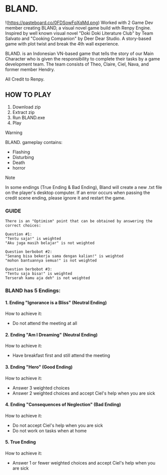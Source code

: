 # BLAND.

!(https://pasteboard.co/0FDSowFqXqMd.png)
Worked with 2 Game Dev member creating BLAND, a visual novel game build with Renpy Engine. Inspired by well known visual novel "Doki Doki Literature Club" by Team Salvato and "Cooking Companion" by Deer Dear Studio. A story-based game with plot twist and break the 4th wall experience.

BLAND. is an Indonesian VN-based game that tells the story of our Main Character who is given the responsibility to complete their tasks by a game development team. The team consists of Theo, Claire, Ciel, Nava, and former member Hendry.

All Credit to Renpy.

## HOW TO PLAY

1. Download zip
2. Extract zip 
3. Run BLAND.exe
4. Play


> [!WARNING]
> BLAND. gameplay contains:
> - Flashing
> - Disturbing
> - Death
> - horror


> [!NOTE]
> In some endings (True Ending & Bad Ending), Bland will create a new .txt file on the player's desktop computer. If an error occurs when passing the credit scene ending, please ignore it and restart the game.


### GUIDE

```
There is an "Optimism" point that can be obtained by answering the correct choices:
							                             
Question #1:				                 
"Tentu saja!" is weighted
"Aku juga masih belajar" is not weighted

Question berbobot #2:
"Senang bisa bekerja sama dengan kalian!" is weighted
"mohon bantuannya semua!" is not weighted

Question berbobot #3:
"Tentu saja bisa!" is weighted
Terserah kamu aja deh" is not weighted
```

### BLAND has 5 Endings:

#### 1. Ending "Ignorance is a Bliss" (Neutral Ending)
How to achieve it:
- Do not attend the meeting at all


#### 2. Ending "Am I Dreaming" (Neutral Ending)
How to achieve it:
- Have breakfast first and still attend the meeting


#### 3. Ending "Hero" (Good Ending)
How to achieve it:
- Answer 3 weighted choices
- Answer 2 weighted choices and accept Ciel's help when you are sick


#### 4. Ending "Consequences of Neglection" (Bad Ending)
How to achieve it:
- Do not accept Ciel's help when you are sick
- Do not work on tasks when at home


#### 5. True Ending
How to achieve it:
- Answer 1 or fewer weighted choices and accept Ciel's help when you are sick
